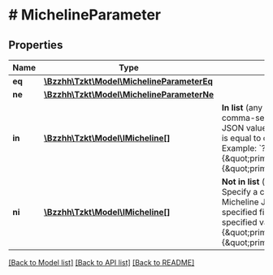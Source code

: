 # # MichelineParameter

## Properties

Name | Type | Description | Notes
------------ | ------------- | ------------- | -------------
**eq** | [**\Bzzhh\Tzkt\Model\MichelineParameterEq**](MichelineParameterEq.md) |  | [optional]
**ne** | [**\Bzzhh\Tzkt\Model\MichelineParameterNe**](MichelineParameterNe.md) |  | [optional]
**in** | [**\Bzzhh\Tzkt\Model\IMicheline[]**](IMicheline.md) | **In list** (any of) filter mode. \\ Specify a comma-separated list of Micheline JSON values where the specified field is equal to one of the specified values.  Example: &#x60;?type.in&#x3D;{\&quot;prim\&quot;:\&quot;string\&quot;},{\&quot;prim\&quot;:\&quot;nat\&quot;}&#x60;. | [optional]
**ni** | [**\Bzzhh\Tzkt\Model\IMicheline[]**](IMicheline.md) | **Not in list** (none of) filter mode. \\ Specify a comma-separated list of Micheline JSON values where the specified field is not equal to all the specified values.  Example: &#x60;?type.ni&#x3D;{\&quot;prim\&quot;:\&quot;string\&quot;},{\&quot;prim\&quot;:\&quot;nat\&quot;}&#x60;. | [optional]

[[Back to Model list]](../../README.md#models) [[Back to API list]](../../README.md#endpoints) [[Back to README]](../../README.md)
